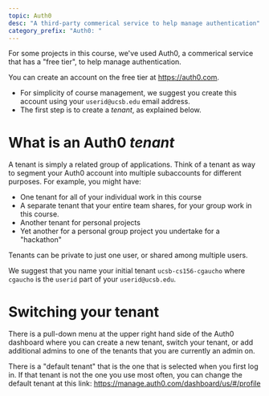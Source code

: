 ```yaml
---
topic: Auth0
desc: "A third-party commerical service to help manage authentication"
category_prefix: "Auth0: "
---
```


For some projects in this course, we've used Auth0, a commerical service that has a "free tier", to help manage authentication.

You can create an account on the free tier at <https://auth0.com>.   
* For simplicity of course management, we suggest you create this account using your `userid@ucsb.edu` email address.
* The first step is to create a _tenant_, as explained below.

# What is an Auth0 _tenant_ 

A tenant is simply a related group of applications.  Think of a tenant as way to segment your Auth0 account
into multiple subaccounts for different purposes. For example, you might have:
* One tenant for all of your individual work in this course
* A separate tenant that your entire team shares, for your group work in this course.
* Another tenant for personal projects
* Yet another for a personal group project you undertake for a "hackathon"

Tenants can be private to just one user, or shared among multiple users.

We suggest that you name your initial tenant `ucsb-cs156-cgaucho` where `cgaucho` is the `userid` part of your `userid@ucsb.edu`.

# Switching your tenant

There is a pull-down menu at the upper right hand side of the Auth0 dashboard where you can create a new tenant, switch your tenant, or add additional admins to one of the tenants that you are currently an admin on.

There is a "default tenant" that is the one that is selected when you first log in.  If that tenant is not the one you use most often,
you can change the default tenant at this link: <https://manage.auth0.com/dashboard/us/#/profile>

